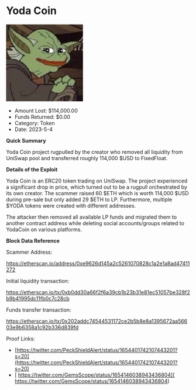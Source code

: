 # Yoda Coin
![Yoda Coin](/rektimages/Yoda-Coin.png)
- Amount Lost: $114,000.00
- Funds Returned: $0.00
- Category: Token
- Date: 2023-5-4

**Quick Summary**

Yoda Coin project rugpulled by the creator who removed all liquidity from UniSwap pool and transferred roughly 114,000 $USD to FixedFloat.

  


 **Details of the Exploit**

Yoda Coin is an ERC20 token trading on UniSwap. The project experienced a significant drop in price, which turned out to be a rugpull orchestrated by its own creator. The scammer raised 60 $ETH which is worth 114,000 $USD during pre-sale but only added 29 $ETH to LP. Furthermore, multiple $YODA tokens were created with different addresses.

The attacker then removed all available LP funds and migrated them to another contract address while deleting social accounts/groups related to YodaCoin on various platforms.

  


 **Block Data Reference**

Scammer Address:

https://etherscan.io/address/0xe9626d145a2c5261070828c1a2e1a8ad47411272

  


Initial liquidity transaction:

https://etherscan.io/tx/0xb0dd30a66f2f6a39cb1b23b31e81ec51057be328f2b9b41995dc11fb0c7c28cb

  


Funds transfer transaction: 

https://etherscan.io/tx/0x202addc74544531172ce2b5b8e8a1395672aa56603e9b6358a1c92b336d839fd


Proof Links:
- [https://twitter.com/PeckShieldAlert/status/1654401742107443201?s=20](https://twitter.com/PeckShieldAlert/status/1654401742107443201?s=20)
- [ https://twitter.com/GemsScope/status/1654146038943436804]( https://twitter.com/GemsScope/status/1654146038943436804)


